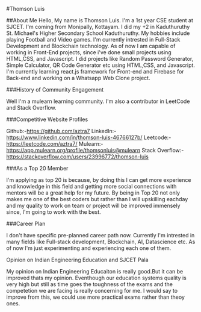 #Thomson Luis

##About Me
Hello, My name is Thomson Luis. I'm a 1st year CSE student at SJCET. I'm coming from Monipally, Kottayam. I did my +2 in Kaduthuruthy St. Michael's Higher Secondary School Kaduthuruthy. My hobbies include playing Football and Video games.
I'm currently intrested in Full-Stack Development and Blockchain technology. As of now I am capable of working in Front-End projects, since i've done small projects  using HTML,CSS, and Javascript.
I did projects like Random Password Generator, Simple Calculator,  QR Code Generator etc using 
HTML,CSS, and Javascript. I'm currently learning react.js framework  for Front-end and Firebase for Back-end and working on a  Whatsapp Web Clone project. 


###History of Community Engagement

Well I'm a mulearn learning community.
I'm also a contributor in LeetCode and Stack Overflow.


###Competitive Website Profiles

Github:-https://github.com/aztra7
LinkedIn:-https://www.linkedin.com/in/thomson-luis-46766127b/
Leetcode:-https://leetcode.com/aztra7/
Mulearn:-https://app.mulearn.org/profile/thomsonluis@mulearn
Stack Overflow:-https://stackoverflow.com/users/23996772/thomson-luis


###As a Top 20 Member

I'm applying as top 20 is because, by doing this I can get more experience and knowledge in this field and getting more social connections with mentors will be a great help for my future. By being in Top 20 not only makes me one of the best coders but rather than I will upskilling eachday and my quality to work on team or project will be improved immensely since, I'm going to work with the best.


###Career Plan

I don't have specific pre-planned career path now. Currently I'm intrested in many fields like Full-stack development, Blockchain, AI, Datascience etc. As of now I'm just experimenting and experiencing each one of them. 


Opinion on Indian Engineering Education and SJCET Pala

My opinion on Indian Engineering Educaiton is really good.But it can be improved thats my opinion. Eventhough our education systems quality is very high but still as time goes the toughness of the exams and the competetion we are facing is really concerning for me. I would say to improve from this, we could use more practical exams rather than theoy ones.
